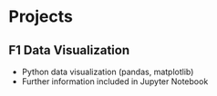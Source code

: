 # Projects

## F1 Data Visualization

- Python data visualization (pandas, matplotlib)
- Further information included in Jupyter Notebook
  
